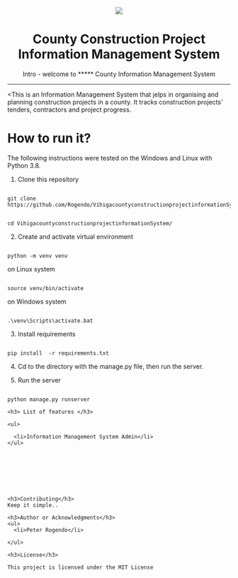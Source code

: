 

<p align="center"><img src="logo.png" /></p>

<h1 align="center">County Construction Project Information Management System</h1>

<p align="center"> Intro - welcome to ***** County Information Management System </p>

<hr/>

<This is an Information Management System that jelps in organising and planning construction projects in a county. It tracks construction projects' tenders, contractors and project progress.</p>

# How to run it?

The following instructions were tested on the Windows and Linux with Python 3.8.

1. Clone this repository

```

git clone
https://github.com/Rogendo/VihigacountyconstructionprojectinformationSystem.git

```

```

cd VihigacountyconstructionprojectinformationSystem/

```

2. Create and activate virtual environment 

```

python -m venv venv

```

on Linux system

```

source venv/bin/activate

```

on Windows system

```

.\venv\Scripts\activate.bat

```

3. Install requirements

```

pip install  -r requirements.txt

```
4. Cd to the directory with the manage.py file,
   then run the server.

5. Run the server

```

python manage.py runserver

<h3> List of features </h3>

<ul>
 
  <li>Information Management System Admin</li>
</ul>








<h3>Contributing</h3>
Keep it simple..

<h3>Author or Acknowledgments</h3>
<ul>
  <li>Peter Rogendo</li>

</ul>

<h3>License</h3>

This project is licensed under the MIT License
